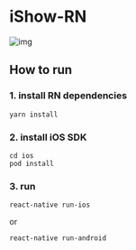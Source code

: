 # iShow-RN
![img](https://raw.githubusercontent.com/NodeMedia/iShow-RN/master/1519740855033.gif)

## How to run
### 1. install RN dependencies
```
yarn install
```

### 2. install iOS SDK
```
cd ios
pod install
```

### 3. run
```
react-native run-ios
```
or

```
react-native run-android
```
